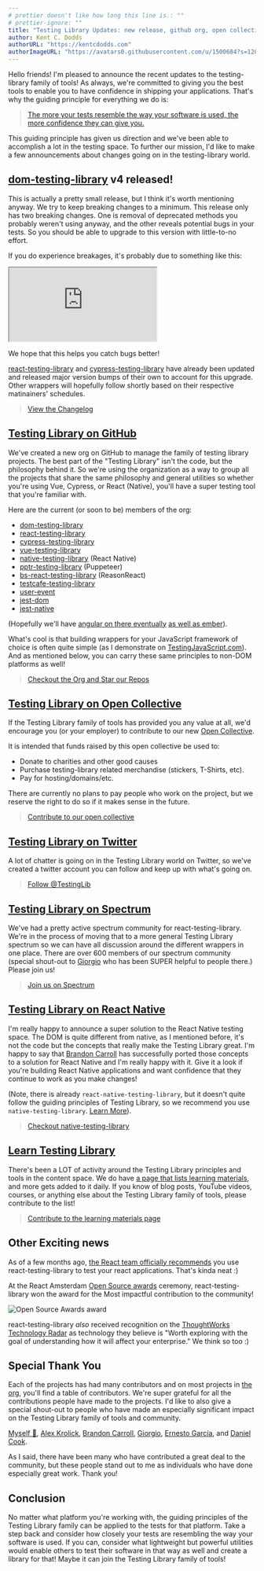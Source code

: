 ```yaml
---
# prettier doesn't like how long this line is.: ""
# prettier-ignore: ""
title: "Testing Library Updates: new release, github org, open collective, and twitter account"
author: Kent C. Dodds
authorURL: "https://kentcdodds.com"
authorImageURL: "https://avatars0.githubusercontent.com/u/1500684?s=120&v=4"
---
```


Hello friends! I'm pleased to announce the recent updates to the testing-library
family of tools! As always, we're committed to giving you the best tools to
enable you to have confidence in shipping your applications. That's why the
guiding principle for everything we do is:

> [The more your tests resemble the way your software is used, the more confidence they can give you.](https://twitter.com/kentcdodds/status/977018512689455106)

This guiding principle has given us direction and we've been able to accomplish
a lot in the testing space. To further our mission, I'd like to make a few
announcements about changes going on in the testing-library world.

## [dom-testing-library](https://github.com/testing-library/dom-testing-library) v4 released!

This is actually a pretty small release, but I think it's worth mentioning
anyway. We try to keep breaking changes to a minimum. This release only has two
breaking changes. One is removal of deprecated methods you probably weren't
using anyway, and the other reveals potential bugs in your tests. So you should
be able to upgrade to this version with little-to-no effort.

If you do experience breakages, it's probably due to something like this:

<!-- prettier in my editor treats this like MDX, which turns this into a
self-closing tag. But the parser docusaurus uses doesn't like that so we'll
just disable it here -->
<!-- prettier-ignore -->
<iframe
  src="https://codesandbox.io/embed/9zw1wv59mw?fontsize=14&module=%2Fsrc%2F__tests__%2Findex.js&previewwindow=tests&view=editor"
  title="React Codesandbox"
  style={{width: '100%', height:500, border:0, borderRadius: 4, overflow:'hidden'}}   sandbox="allow-modals allow-forms allow-popups allow-scripts allow-same-origin"
></iframe>

We hope that this helps you catch bugs better!

[react-testing-library](https://github.com/testing-library/react-testing-library)
and
[cypress-testing-library](https://github.com/testing-library/cypress-testing-library)
have already been updated and released major version bumps of their own to
account for this upgrade. Other wrappers will hopefully follow shortly based on
their respective matinainers' schedules.

> [View the Changelog](https://github.com/testing-library/dom-testing-library/releases/tag/v4.0.0)

## [Testing Library on GitHub](https://github.com/testing-library)

We've created a new org on GitHub to manage the family of testing library
projects. The best part of the "Testing Library" isn't the code, but the
philosophy behind it. So we're using the organization as a way to group all the
projects that share the same philosophy and general utilities so whether you're
using Vue, Cypress, or React (Native), you'll have a super testing tool that
you're familiar with.

Here are the current (or soon to be) members of the org:

- [dom-testing-library](https://github.com/testing-library/dom-testing-library)
- [react-testing-library](https://github.com/testing-library/react-testing-library)
- [cypress-testing-library](https://github.com/testing-library/cypress-testing-library)
- [vue-testing-library](https://github.com/dfcook/vue-testing-library)
- [native-testing-library](https://github.com/testing-library/native-testing-library)
  (React Native)
- [pptr-testing-library](https://github.com/patrickhulce/pptr-testing-library)
  (Puppeteer)
- [bs-react-testing-library](https://github.com/wyze/bs-react-testing-library)
  (ReasonReact)
- [testcafe-testing-library](https://github.com/testing-library/testcafe-testing-library)
- [user-event](https://github.com/Gpx/user-event)
- [jest-dom](https://github.com/testing-library/jest-dom)
- [jest-native](https://github.com/testing-library/jest-native)

(Hopefully we'll have
[angular on there eventually](https://github.com/angular-extensions/testing-library/issues/4)
[as well as ember](https://github.com/emberjs/rfcs/pull/327)).

What's cool is that building wrappers for your JavaScript framework of choice is
often quite simple (as I demonstrate on
[TestingJavaScript.com](https://testingjavascript.com)). And as mentioned below,
you can carry these same principles to non-DOM platforms as well!

> [Checkout the Org and Star our Repos](https://github.com/testing-library)

## [Testing Library on Open Collective](https://opencollective.com/testing-library)

If the Testing Library family of tools has provided you any value at all, we'd
encourage you (or your employer) to contribute to our new
[Open Collective](https://opencollective.com/testing-library).

It is intended that funds raised by this open collective be used to:

- Donate to charities and other good causes
- Purchase testing-library related merchandise (stickers, T-Shirts, etc).
- Pay for hosting/domains/etc.

There are currently no plans to pay people who work on the project, but we
reserve the right to do so if it makes sense in the future.

> [Contribute to our open collective](https://opencollective.com/testing-library)

## [Testing Library on Twitter](https://twitter.com/testinglib)

A lot of chatter is going on in the Testing Library world on Twitter, so we've
created a twitter account you can follow and keep up with what's going on.

> [Follow @TestingLib](https://twitter.com/testinglib)

## [Testing Library on Spectrum](https://spectrum.chat/testing-library)

We've had a pretty active spectrum community for react-testing-library. We're in
the process of moving that to a more general Testing Library spectrum so we can
have all discussion around the different wrappers in one place. There are over
600 members of our spectrum community (special shout-out to
[Giorgio](https://spectrum.chat/users/gpx) who has been SUPER helpful to people
there.) Please join us!

> [Join us on Spectrum](https://spectrum.chat/testing-library)

## [Testing Library on React Native](https://www.native-testing-library.com/)

I'm really happy to announce a super solution to the React Native testing space.
The DOM is quite different from native, as I mentioned before, it's not the code
but the concepts that really make the Testing Library great. I'm happy to say
that [Brandon Carroll](https://twitter.com/bcarroll22) has successfully ported
those concepts to a solution for React Native and I'm really happy with it. Give
it a look if you're building React Native applications and want confidence that
they continue to work as you make changes!

(Note, there is already `react-native-testing-library`, but it doesn't quite
follow the guiding principles of Testing Library, so we recommend you use
`native-testing-library`.
[Learn More](https://medium.com/@brandoncarroll/why-native-testing-library-exists-629ffb85cae2)).

> [Checkout native-testing-library](https://www.native-testing-library.com/)

## [Learn Testing Library](https://testing-library.com/docs/learning)

There's been a LOT of activity around the Testing Library principles and tools
in the content space. We do have
[a page that lists learning materials](https://testing-library.com/docs/learning),
and more gets added to it daily. If you know of blog posts, YouTube videos,
courses, or anything else about the Testing Library family of tools, please
contribute to the list!

> [Contribute to the learning materials page](https://github.com/testing-library/testing-library-docs/edit/master/docs/learning.md)

## Other Exciting news

As of a few months ago,
[the React team officially recommends](https://reactjs.org/blog/2019/02/06/react-v16.8.0.html)
you use react-testing-library to test your react applications. That's kinda neat
:)

At the React Amsterdam [Open Source awards](https://osawards.com/react/)
ceremony, react-testing-library won the award for the Most impactful
contribution to the community!

![Open Source Awards award](/img/blog/award.jpg)

react-testing-library _also_ received recognition on the
[ThoughtWorks Technology Radar](https://www.thoughtworks.com/radar/languages-and-frameworks)
as technology they believe is "Worth exploring with the goal of understanding
how it will affect your enterprise." We think so too :)

## Special Thank You

Each of the projects has had many contributors and on most projects in
[the org](https://github.com/testing-library), you'll find a table of
contributors. We're super grateful for all the contributions people have made to
the projects. I'd like to also give a special shout-out to people who have made
an especially significant impact on the Testing Library family of tools and
community.

[Myself 👋](https://kentcdodds.com), [Alex Krolick](https://alexkrolick.com/),
[Brandon Carroll](https://twitter.com/bcarroll22),
[Giorgio](https://twitter.com/Gpx),
[Ernesto García](https://twitter.com/gnapse), and
[Daniel Cook](https://github.com/dfcook).

As I said, there have been many who have contributed a great deal to the
community, but these people stand out to me as individuals who have done
especially great work. Thank you!

## Conclusion

No matter what platform you're working with, the guiding principles of the
Testing Library family can be applied to the tests for that platform. Take a
step back and consider how closely your tests are resembling the way your
software is used. If you can, consider what lightweight but powerful utilities
would enable others to test their software in that way as well and create a
library for that! Maybe it can join the Testing Library family of tools!
